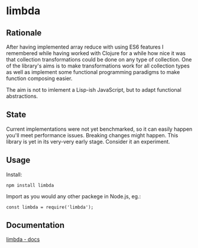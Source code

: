 # limbda

## Rationale

After having implemented array reduce with using ES6 features I remembered while having worked with Clojure for a while how nice it was that collection transformations could be done on any type of collection. One of the library's aims is to make transformations work for all collection types as well as implement some functional programming paradigms to make function composing easier.

The aim is not to imlement a Lisp-ish JavaScript, but to adapt functional abstractions.

## State

Current implementations were not yet benchmarked, so it can easily happen you'll meet performance issues. Breaking changes might happen. This library is yet in its very-very early stage. Consider it an experiment.

## Usage

Install:

`npm install limbda`

Import as you would any other packege in Node.js, eg.:

`const limbda = require('limbda');`

## Documentation

[limbda - docs](doc/index)